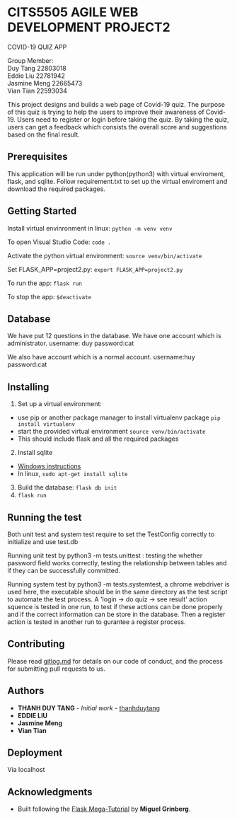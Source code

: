 # CITS5505 AGILE WEB DEVELOPMENT PROJECT2

COVID-19 QUIZ APP 

Group Member:<br>
Duy Tang 22803018<br>
Eddie Liu 22781942<br>
Jasmine Meng 22665473<br>
Vian Tian 22593034<br>

This project designs and builds a web page of Covid-19 quiz. The purpose of this quiz is trying to help the users to improve their awareness of Covid-19. Users need to register or login before taking the quiz. By taking the quiz, users can get a feedback which consists the overall score and suggestions based on the final result.

## Prerequisites

This application will be run under python(python3) with virtual enviroment, flask, and sqlite. Follow requirement.txt to set up the virtual enviroment and download the required packages.

## Getting Started

Install virtual envinronment in linux:
`python -m venv venv` 

To open Visual Studio Code:
`code .`

Activate the python virtual environment:
`source venv/bin/activate`

Set FLASK_APP=project2.py:
`export FLASK_APP=project2.py`

To run the app:
`flask run`

To stop the app:
`$deactivate`
## Database

We have put 12 questions in the database. We have one account which is administrator.
username: duy
password:cat

We also have account which is a normal account.
username:huy
password:cat


## Installing

1. Set up a virtual environment:
 - use pip or another package manager to install virtualenv package `pip install virtualenv`
 - start the provided virtual environment
   `source venv/bin/activate`
 - This should include flask and all the required packages
2. Install sqlite
 - [Windows instructions](http://www.sqlitetutorial.net/download-install-sqlite/)
 - In linux, `sudo apt-get install sqlite`
3. Build the database: `flask db init`
4. `flask run`

## Running the test

Both unit test and system test require to set the TestConfig correctly to initialize and use test.db

Running unit test by python3 -m tests.unittest : testing the whether password field works correctly, testing the relationship between tables and if they can be successfully committed.

Running system test by python3 -m tests.systemtest, a chrome webdriver is used here, the executable should be in the same directory as the test script to automate the test process. A 'login -> do quiz -> see result' action squence is tested in one run, to test if these actions can be done properly and if the correct information can be store in the database. Then a register action is tested in another run to gurantee a register process.

## Contributing

Please read [gitlog.md]() for details on our code of conduct, and the process for submitting pull requests to us.

## Authors

* **THANH DUY TANG** - *Initial work* - [thanhduytang](https://github.com/thanhduytang/CITS5505-PROJECT2)
* **EDDIE LIU**
* **Jasmine Meng**
* **Vian Tian**

## Deployment

Via localhost

## Acknowledgments

* Built following the [Flask Mega-Tutorial](https://blog.miguelgrinberg.com/post/the-flask-mega-tutorial-part-i-hello-world) by **Miguel Grinberg**.
